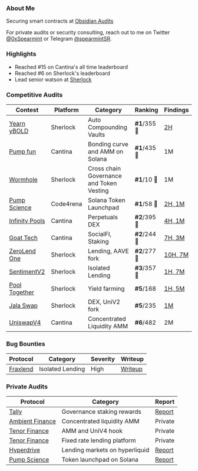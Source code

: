 ### About Me
Securing smart contracts at [Obsidian Audits](https://obsidianaudits.com)

For private audits or security consulting, reach out to me on Twitter [@0xSpearmint](https://x.com/0xSpearmint) or Telegram [@spearmintSR](https://t.me/spearmintSR).

### Highlights
- Reached #15 on Cantina's all time leaderboard
- Reached #6 on Sherlock's leaderboard
- Lead senior watson at [Sherlock](https://sherlock.xyz/)

### Competitive Audits

| Contest        | Platform  | Category                                   | Ranking      | Findings |
|----------------|-----------|-------------------------------------------|----------------|----------|
| [Yearn yBOLD](https://audits.sherlock.xyz/contests/977)   | Sherlock  | Auto Compounding Vaults  | **#1**/355 🥇| [2H](https://audits.sherlock.xyz/contests/977/report)    |
| [Pump fun](https://cantina.xyz/competitions/19c5a5a6-f68d-4da8-b185-3f28c7f97bc1/leaderboard)   | Cantina  | Bonding curve and AMM on Solana                | **#1**/435 🥇| 1M  |
| [Wormhole](https://audits.sherlock.xyz/contests/845)    | Sherlock  | Cross chain Governance and Token Vesting         | **#1**/10 🥇| 1M    |
| [Pump Science](https://code4rena.com/audits/2025-01-pump-science)   | Code4rena  | Solana Token Launchpad                    | **#1**/58 🥇| [2H, 1M](https://code4rena.com/reports/2025-01-pump-science)    |
| [Infinity Pools](https://cantina.xyz/competitions/5617fffa-4b67-42a7-a9f5-dad93627faa3)    | Cantina  | 	Perpetuals DEX       | **#2**/395 🥈| [4H, 1M](https://cantina.xyz/competitions/5617fffa-4b67-42a7-a9f5-dad93627faa3/leaderboard)    |
| [Goat Tech](https://cantina.xyz/competitions/f214cf86-cc80-40c0-a70b-e9bb25d7ac80/leaderboard)    | Cantina   | SocialFI, Staking                          | **#2**/244 🥈  | [7H, 3M](https://cantina.xyz/competitions/f214cf86-cc80-40c0-a70b-e9bb25d7ac80/leaderboard) |
| [ZeroLend One](https://audits.sherlock.xyz/contests/466/leaderboard)     | Sherlock          | Lending, AAVE fork                         | **#2**/277 🥈        | [10H, 7M](https://github.com/sherlock-audit/2024-06-new-scope-judging/issues?q=is%3Aissue+Obsidian+label%3AReward+)  |
| [SentimentV2](https://audits.sherlock.xyz/contests/349?filter=results)    | Sherlock   | Isolated Lending                          | **#3**/357 🥉  | [1H, 7M](https://github.com/sherlock-audit/2024-08-sentiment-v2-judging/issues?q=is%3Aissue+Obsidian+label%3Areward+sort%3Acreated-asc) |
| [Pool Together](https://audits.sherlock.xyz/contests/225)| Sherlock  | Yield farming| **#5**/168     | [1H, 5M](https://github.com/sherlock-audit/2024-05-pooltogether-judging/issues?q=is%3Aissue+is%3Aclosed+0xspearmint1+label%3AReward) |
| [Jala Swap](https://audits.sherlock.xyz/contests/233)    | Sherlock  | DEX, UniV2 fork                            | **#5**/235| [1M](https://github.com/sherlock-audit/2024-02-jala-swap-judging/issues/132)    |
| [UniswapV4](https://cantina.xyz/competitions/e2cf6906-ec8b-4c78-a585-74ac90615659)    | Cantina  | Concentrated Liquidity AMM                          | **#6**/482| 2M    |

### Bug Bounties
| Protocol | Category | Severity | Writeup |
|----------|----------|----------|---------|
|[Fraxlend](https://app.frax.finance/fraxlend/available-pairs)|Isolated Lending|High| [Writeup](https://mirror.xyz/0x22ce3c4ce1EC532437209efA79d05CD294651ec3/M6vD6XshTuZc53DFm0chQwYD15fxQ29G1mbxNi9ZLwU)|

### Private Audits

| Protocol | Category | Report | 
|----------|----------|--------| 
|[Tally](https://www.tally.xyz/)|Governance staking rewards |[Report](https://github.com/sherlock-protocol/sherlock-reports/blob/main/audits/2024.12.17%20-%20Final%20-%20Tally%20Collaborative%20Audit%20Report.pdf)| 
|[Ambient Finance](https://ambient.finance/)|Concentrated liquidity AMM|Private| 
| [Tenor Finance](https://x.com/TenorFinance) |AMM and UniV4 hook | Private |
| [Tenor Finance](https://x.com/TenorFinance) |Fixed rate lending platform| Private |
| [Hyperdrive](https://x.com/Hyperdrivedefi) |Lending markets on hyperliquid|[Report](https://github.com/ObsidianAudits/audits/blob/main/2025-05-hyperdrive-markets.pdf) |
| [Pump Science](https://x.com/pumpdotscience) | Token launchpad on Solana | [Report](https://github.com/ObsidianAudits/audits/blob/main/2025-05-pump-science.pdf)

